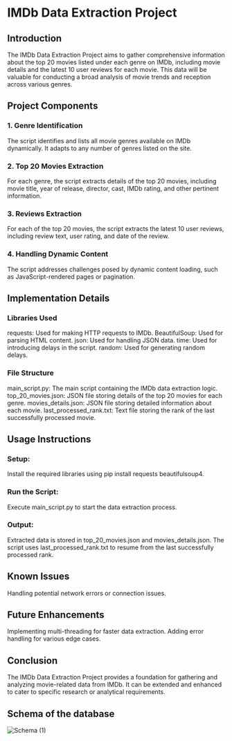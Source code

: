 # IMDb Data Extraction Project
## Introduction
The IMDb Data Extraction Project aims to gather comprehensive information about the top 20 movies listed under each genre on IMDb, including movie details and the latest 10 user reviews for each movie. This data will be valuable for conducting a broad analysis of movie trends and reception across various genres.
## Project Components
### 1. Genre Identification
The script identifies and lists all movie genres available on IMDb dynamically. It adapts to any number of genres listed on the site.
### 2. Top 20 Movies Extraction
For each genre, the script extracts details of the top 20 movies, including movie title, year of release, director, cast, IMDb rating, and other pertinent information.
### 3. Reviews Extraction
For each of the top 20 movies, the script extracts the latest 10 user reviews, including review text, user rating, and date of the review.
### 4. Handling Dynamic Content
The script addresses challenges posed by dynamic content loading, such as JavaScript-rendered pages or pagination.
## Implementation Details
### Libraries Used
requests: Used for making HTTP requests to IMDb.
BeautifulSoup: Used for parsing HTML content.
json: Used for handling JSON data.
time: Used for introducing delays in the script.
random: Used for generating random delays.
### File Structure
main_script.py: The main script containing the IMDb data extraction logic.
top_20_movies.json: JSON file storing details of the top 20 movies for each genre.
movies_details.json: JSON file storing detailed information about each movie.
last_processed_rank.txt: Text file storing the rank of the last successfully processed movie.
## Usage Instructions
### Setup:
Install the required libraries using pip install requests beautifulsoup4.
### Run the Script:
Execute main_script.py to start the data extraction process.
### Output:
Extracted data is stored in top_20_movies.json and movies_details.json.
The script uses last_processed_rank.txt to resume from the last successfully processed rank.
## Known Issues
Handling potential network errors or connection issues.
## Future Enhancements
Implementing multi-threading for faster data extraction.
Adding error handling for various edge cases.
## Conclusion
The IMDb Data Extraction Project provides a foundation for gathering and analyzing movie-related data from IMDb. It can be extended and enhanced to cater to specific research or analytical requirements.
## Schema of the database
![Schema (1)](https://github.com/shikha223/IMDbMovieDataExtractor/assets/98075893/8a4322e7-d7a3-4507-a671-d159bca10d0b)

